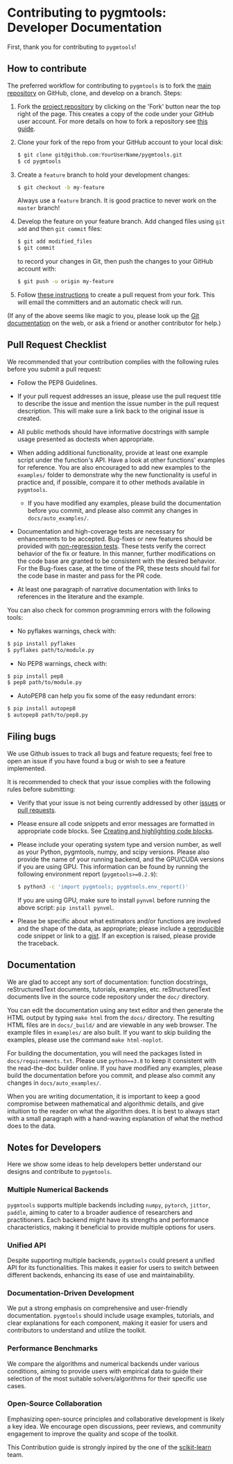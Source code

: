 # Contributing to pygmtools: Developer Documentation

First, thank you for contributing to ``pygmtools``! 

## How to contribute

The preferred workflow for contributing to ``pygmtools`` is to fork the
[main repository](https://github.com/Thinklab-SJTU/pygmtools) on
GitHub, clone, and develop on a branch. Steps:

1. Fork the [project repository](https://github.com/Thinklab-SJTU/pygmtools)
   by clicking on the 'Fork' button near the top right of the page. This creates
   a copy of the code under your GitHub user account. For more details on
   how to fork a repository see [this guide](https://help.github.com/articles/fork-a-repo/).

2. Clone your fork of the repo from your GitHub account to your local disk:

   ```bash
   $ git clone git@github.com:YourUserName/pygmtools.git
   $ cd pygmtools
   ```

3. Create a ``feature`` branch to hold your development changes:

   ```bash
   $ git checkout -b my-feature
   ```

   Always use a ``feature`` branch. It is good practice to never work on the ``master`` branch!

4. Develop the feature on your feature branch. Add changed files using ``git add`` and then ``git commit`` files:

   ```bash
   $ git add modified_files
   $ git commit
   ```

   to record your changes in Git, then push the changes to your GitHub account with:

   ```bash
   $ git push -u origin my-feature
   ```

5. Follow [these instructions](https://help.github.com/articles/creating-a-pull-request-from-a-fork)
to create a pull request from your fork. This will email the committers and an automatic check will run.

(If any of the above seems like magic to you, please look up the
[Git documentation](https://git-scm.com/documentation) on the web, or ask a friend or another contributor for help.)

## Pull Request Checklist

We recommended that your contribution complies with the
following rules before you submit a pull request:

-  Follow the PEP8 Guidelines.

-  If your pull request addresses an issue, please use the pull request title
   to describe the issue and mention the issue number in the pull request description. This will make sure a link back to the original issue is
   created.

-  All public methods should have informative docstrings with sample
   usage presented as doctests when appropriate.

-  When adding additional functionality, provide at least one
   example script under the function's API. Have a look at other functions'
   examples for reference. You are also encouraged to add new examples to
   the ``examples/`` folder to demonstrate why the new
   functionality is useful in practice and, if possible, compare it
   to other methods available in ``pygmtools``.
   
   - If you have modified any examples, please build the documentation before
     you commit, and please also commit any changes in ``docs/auto_examples/``.

-  Documentation and high-coverage tests are necessary for enhancements to be
   accepted. Bug-fixes or new features should be provided with 
   [non-regression tests](https://en.wikipedia.org/wiki/Non-regression_testing).
   These tests verify the correct behavior of the fix or feature. In this
   manner, further modifications on the code base are granted to be consistent
   with the desired behavior.
   For the Bug-fixes case, at the time of the PR, these tests should fail for
   the code base in master and pass for the PR code.

-  At least one paragraph of narrative documentation with links to
   references in the literature and
   the example.

You can also check for common programming errors with the following
tools:


-  No pyflakes warnings, check with:

  ```bash
  $ pip install pyflakes
  $ pyflakes path/to/module.py
  ```

-  No PEP8 warnings, check with:

  ```bash
  $ pip install pep8
  $ pep8 path/to/module.py
  ```

-  AutoPEP8 can help you fix some of the easy redundant errors:

  ```bash
  $ pip install autopep8
  $ autopep8 path/to/pep8.py
  ```

## Filing bugs

We use Github issues to track all bugs and feature requests; feel free to
open an issue if you have found a bug or wish to see a feature implemented.

It is recommended to check that your issue complies with the
following rules before submitting:

-  Verify that your issue is not being currently addressed by other
   [issues](https://github.com/Thinklab-SJTU/pygmtools/issues?q=)
   or [pull requests](https://github.com/Thinklab-SJTU/pygmtools/pulls?q=).

-  Please ensure all code snippets and error messages are formatted in
   appropriate code blocks.
   See [Creating and highlighting code blocks](https://help.github.com/articles/creating-and-highlighting-code-blocks).

-  Please include your operating system type and version number, as well
   as your Python, pygmtools, numpy, and scipy versions. Please also provide 
   the name of your running backend, and the GPU/CUDA versions if you are using GPU.
   This information can be found by running the following environment report (``pygmtools>=0.2.9``):
   
   ```bash
   $ python3 -c 'import pygmtools; pygmtools.env_report()'
   ```
   If you are using GPU, make sure to install ``pynvml`` before running the above 
   script: ``pip install pynvml``.

-  Please be specific about what estimators and/or functions are involved
   and the shape of the data, as appropriate; please include a
   [reproducible](http://stackoverflow.com/help/mcve) code snippet
   or link to a [gist](https://gist.github.com). If an exception is raised,
   please provide the traceback.
   

## Documentation

We are glad to accept any sort of documentation: function docstrings,
reStructuredText documents, tutorials, examples, etc.
reStructuredText documents live in the source code repository under the
``doc/`` directory.

You can edit the documentation using any text editor and then generate
the HTML output by typing ``make html`` from the ``docs/`` directory. 
The resulting HTML files are in ``docs/_build/`` and are viewable in 
any web browser. The example files in ``examples/`` are also built.
If you want to skip building the examples, please use the command
``make html-noplot``.

For building the documentation, you will need the packages listed in
``docs/requirements.txt``. Please use ``python==3.8`` to keep it consistent
with the read-the-doc builder online. If you have modified any examples, 
please build the documentation before you commit, and please also commit 
any changes in ``docs/auto_examples/``.

When you are writing documentation, it is important to keep a good
compromise between mathematical and algorithmic details, and give
intuition to the reader on what the algorithm does. It is best to always
start with a small paragraph with a hand-waving explanation of what the
method does to the data.

## Notes for Developers

Here we show some ideas to help developers better understand our designs and contribute to ``pygmtools``.

### Multiple Numerical Backends
``pygmtools`` supports multiple backends including ``numpy``, ``pytorch``, ``jittor``, ``paddle``, aiming to 
cater to a broader audience of researchers and practitioners. Each backend might have its strengths and performance 
characteristics, making it beneficial to provide multiple options for users.

### Unified API
Despite supporting multiple backends, ``pygmtools`` could present a unified API for its functionalities. This makes it 
easier for users to switch between different backends, enhancing its ease of use and maintainability.

### Documentation-Driven Development
We put a strong emphasis on comprehensive and user-friendly documentation. ``pygmtools`` should include usage examples, 
tutorials, and clear explanations for each component, making it easier for users and contributors to understand and 
utilize the toolkit.

### Performance Benchmarks
We compare the algorithms and numerical backends under various conditions, aiming to provide users with empirical data 
to guide their selection of the most suitable solvers/algorithms for their specific use cases.

### Open-Source Collaboration
Emphasizing open-source principles and collaborative development is likely a key idea. We encourage open
discussions, peer reviews, and community engagement to improve the quality and scope of the toolkit.

This Contribution guide is strongly inpired by the one of the [scikit-learn](https://github.com/scikit-learn/scikit-learn) team.